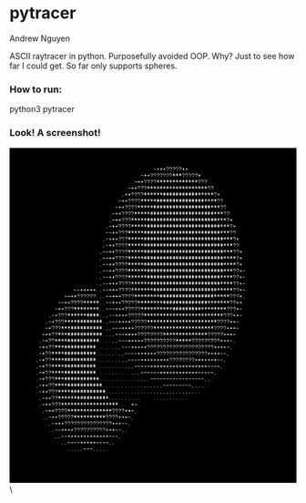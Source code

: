 pytracer
========

Andrew Nguyen

ASCII raytracer in python. Purposefully avoided OOP. Why? Just to see how far I could get. So far only supports spheres.

### How to run:

python3 pytracer

### Look! A screenshot!

![spheres](https://github.com/andrewnguyen/pytracer/raw/master/screenshot.png)\

